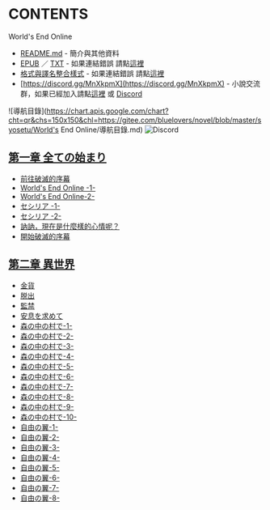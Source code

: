 # CONTENTS

World's End Online


- [README.md](README.md) - 簡介與其他資料
- [EPUB](https://gitlab.com/demonovel/epub-txt/blob/master/syosetu_out/World's%20End%20Online.epub) ／ [TXT](https://gitlab.com/demonovel/epub-txt/blob/master/syosetu_out/out/World's%20End%20Online.out.txt) - 如果連結錯誤 請點[這裡](https://gitlab.com/demonovel/epub-txt/tree/master)
- [格式與譯名整合樣式](https://github.com/bluelovers/node-novel/blob/master/lib/locales/World's%20End%20Online.ts) - 如果連結錯誤 請點[這裡](https://github.com/bluelovers/node-novel/tree/master/lib/locales)
- [https://discord.gg/MnXkpmX](https://discord.gg/MnXkpmX) - 小說交流群，如果已經加入請點[這裡](https://discordapp.com/channels/467794087769014273/467794088285175809) 或 [Discord](https://discordapp.com/channels/@me)


![導航目錄](https://chart.apis.google.com/chart?cht=qr&chs=150x150&chl=https://gitee.com/bluelovers/novel/blob/master/syosetu/World's End Online/導航目錄.md)  ![Discord](https://chart.apis.google.com/chart?cht=qr&chs=150x150&chl=https://discord.gg/MnXkpmX)




## [第一章 全ての始まり](00000_%E7%AC%AC%E4%B8%80%E7%AB%A0%20%E5%85%A8%E3%81%A6%E3%81%AE%E5%A7%8B%E3%81%BE%E3%82%8A)

- [前往破滅的序幕](00000_%E7%AC%AC%E4%B8%80%E7%AB%A0%20%E5%85%A8%E3%81%A6%E3%81%AE%E5%A7%8B%E3%81%BE%E3%82%8A/00010_%E5%89%8D%E5%BE%80%E7%A0%B4%E6%BB%85%E7%9A%84%E5%BA%8F%E5%B9%95.txt)
- [World's End Online -1-](00000_%E7%AC%AC%E4%B8%80%E7%AB%A0%20%E5%85%A8%E3%81%A6%E3%81%AE%E5%A7%8B%E3%81%BE%E3%82%8A/00020_World's%20End%20Online%20-1-.txt)
- [World's End Online-2-](00000_%E7%AC%AC%E4%B8%80%E7%AB%A0%20%E5%85%A8%E3%81%A6%E3%81%AE%E5%A7%8B%E3%81%BE%E3%82%8A/00030_World's%20End%20Online-2-.txt)
- [セシリア -1-](00000_%E7%AC%AC%E4%B8%80%E7%AB%A0%20%E5%85%A8%E3%81%A6%E3%81%AE%E5%A7%8B%E3%81%BE%E3%82%8A/00040_%E3%82%BB%E3%82%B7%E3%83%AA%E3%82%A2%20-1-.txt)
- [セシリア -2-](00000_%E7%AC%AC%E4%B8%80%E7%AB%A0%20%E5%85%A8%E3%81%A6%E3%81%AE%E5%A7%8B%E3%81%BE%E3%82%8A/00050_%E3%82%BB%E3%82%B7%E3%83%AA%E3%82%A2%20-2-.txt)
- [訥訥，現在是什麼樣的心情呢？](00000_%E7%AC%AC%E4%B8%80%E7%AB%A0%20%E5%85%A8%E3%81%A6%E3%81%AE%E5%A7%8B%E3%81%BE%E3%82%8A/00060_%E8%A8%A5%E8%A8%A5%EF%BC%8C%E7%8F%BE%E5%9C%A8%E6%98%AF%E4%BB%80%E9%BA%BC%E6%A8%A3%E7%9A%84%E5%BF%83%E6%83%85%E5%91%A2%EF%BC%9F.txt)
- [開始破滅的序幕](00000_%E7%AC%AC%E4%B8%80%E7%AB%A0%20%E5%85%A8%E3%81%A6%E3%81%AE%E5%A7%8B%E3%81%BE%E3%82%8A/00070_%E9%96%8B%E5%A7%8B%E7%A0%B4%E6%BB%85%E7%9A%84%E5%BA%8F%E5%B9%95.txt)


## [第二章 異世界](00010_%E7%AC%AC%E4%BA%8C%E7%AB%A0%20%E7%95%B0%E4%B8%96%E7%95%8C)

- [金貨](00010_%E7%AC%AC%E4%BA%8C%E7%AB%A0%20%E7%95%B0%E4%B8%96%E7%95%8C/00010_%E9%87%91%E8%B2%A8.txt)
- [脱出](00010_%E7%AC%AC%E4%BA%8C%E7%AB%A0%20%E7%95%B0%E4%B8%96%E7%95%8C/00020_%E8%84%B1%E5%87%BA.txt)
- [監禁](00010_%E7%AC%AC%E4%BA%8C%E7%AB%A0%20%E7%95%B0%E4%B8%96%E7%95%8C/00030_%E7%9B%A3%E7%A6%81.txt)
- [安息を求めて](00010_%E7%AC%AC%E4%BA%8C%E7%AB%A0%20%E7%95%B0%E4%B8%96%E7%95%8C/00040_%E5%AE%89%E6%81%AF%E3%82%92%E6%B1%82%E3%82%81%E3%81%A6.txt)
- [森の中の村で-1-](00010_%E7%AC%AC%E4%BA%8C%E7%AB%A0%20%E7%95%B0%E4%B8%96%E7%95%8C/00050_%E6%A3%AE%E3%81%AE%E4%B8%AD%E3%81%AE%E6%9D%91%E3%81%A7-1-.txt)
- [森の中の村で-2-](00010_%E7%AC%AC%E4%BA%8C%E7%AB%A0%20%E7%95%B0%E4%B8%96%E7%95%8C/00060_%E6%A3%AE%E3%81%AE%E4%B8%AD%E3%81%AE%E6%9D%91%E3%81%A7-2-.txt)
- [森の中の村で-3-](00010_%E7%AC%AC%E4%BA%8C%E7%AB%A0%20%E7%95%B0%E4%B8%96%E7%95%8C/00070_%E6%A3%AE%E3%81%AE%E4%B8%AD%E3%81%AE%E6%9D%91%E3%81%A7-3-.txt)
- [森の中の村で-4-](00010_%E7%AC%AC%E4%BA%8C%E7%AB%A0%20%E7%95%B0%E4%B8%96%E7%95%8C/00080_%E6%A3%AE%E3%81%AE%E4%B8%AD%E3%81%AE%E6%9D%91%E3%81%A7-4-.txt)
- [森の中の村で-5-](00010_%E7%AC%AC%E4%BA%8C%E7%AB%A0%20%E7%95%B0%E4%B8%96%E7%95%8C/00090_%E6%A3%AE%E3%81%AE%E4%B8%AD%E3%81%AE%E6%9D%91%E3%81%A7-5-.txt)
- [森の中の村で-6-](00010_%E7%AC%AC%E4%BA%8C%E7%AB%A0%20%E7%95%B0%E4%B8%96%E7%95%8C/00100_%E6%A3%AE%E3%81%AE%E4%B8%AD%E3%81%AE%E6%9D%91%E3%81%A7-6-.txt)
- [森の中の村で-7-](00010_%E7%AC%AC%E4%BA%8C%E7%AB%A0%20%E7%95%B0%E4%B8%96%E7%95%8C/00110_%E6%A3%AE%E3%81%AE%E4%B8%AD%E3%81%AE%E6%9D%91%E3%81%A7-7-.txt)
- [森の中の村で-8-](00010_%E7%AC%AC%E4%BA%8C%E7%AB%A0%20%E7%95%B0%E4%B8%96%E7%95%8C/00120_%E6%A3%AE%E3%81%AE%E4%B8%AD%E3%81%AE%E6%9D%91%E3%81%A7-8-.txt)
- [森の中の村で-9-](00010_%E7%AC%AC%E4%BA%8C%E7%AB%A0%20%E7%95%B0%E4%B8%96%E7%95%8C/00130_%E6%A3%AE%E3%81%AE%E4%B8%AD%E3%81%AE%E6%9D%91%E3%81%A7-9-.txt)
- [森の中の村で-10-](00010_%E7%AC%AC%E4%BA%8C%E7%AB%A0%20%E7%95%B0%E4%B8%96%E7%95%8C/00140_%E6%A3%AE%E3%81%AE%E4%B8%AD%E3%81%AE%E6%9D%91%E3%81%A7-10-.txt)
- [自由の翼-1-](00010_%E7%AC%AC%E4%BA%8C%E7%AB%A0%20%E7%95%B0%E4%B8%96%E7%95%8C/00150_%E8%87%AA%E7%94%B1%E3%81%AE%E7%BF%BC-1-.txt)
- [自由の翼-2-](00010_%E7%AC%AC%E4%BA%8C%E7%AB%A0%20%E7%95%B0%E4%B8%96%E7%95%8C/00160_%E8%87%AA%E7%94%B1%E3%81%AE%E7%BF%BC-2-.txt)
- [自由の翼-3-](00010_%E7%AC%AC%E4%BA%8C%E7%AB%A0%20%E7%95%B0%E4%B8%96%E7%95%8C/00170_%E8%87%AA%E7%94%B1%E3%81%AE%E7%BF%BC-3-.txt)
- [自由の翼-4-](00010_%E7%AC%AC%E4%BA%8C%E7%AB%A0%20%E7%95%B0%E4%B8%96%E7%95%8C/00180_%E8%87%AA%E7%94%B1%E3%81%AE%E7%BF%BC-4-.txt)
- [自由の翼-5-](00010_%E7%AC%AC%E4%BA%8C%E7%AB%A0%20%E7%95%B0%E4%B8%96%E7%95%8C/00190_%E8%87%AA%E7%94%B1%E3%81%AE%E7%BF%BC-5-.txt)
- [自由の翼-6-](00010_%E7%AC%AC%E4%BA%8C%E7%AB%A0%20%E7%95%B0%E4%B8%96%E7%95%8C/00200_%E8%87%AA%E7%94%B1%E3%81%AE%E7%BF%BC-6-.txt)
- [自由の翼-7-](00010_%E7%AC%AC%E4%BA%8C%E7%AB%A0%20%E7%95%B0%E4%B8%96%E7%95%8C/00210_%E8%87%AA%E7%94%B1%E3%81%AE%E7%BF%BC-7-.txt)
- [自由の翼-8-](00010_%E7%AC%AC%E4%BA%8C%E7%AB%A0%20%E7%95%B0%E4%B8%96%E7%95%8C/00220_%E8%87%AA%E7%94%B1%E3%81%AE%E7%BF%BC-8-.txt)

